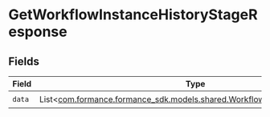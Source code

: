 # GetWorkflowInstanceHistoryStageResponse


## Fields

| Field                                                                                                                             | Type                                                                                                                              | Required                                                                                                                          | Description                                                                                                                       |
| --------------------------------------------------------------------------------------------------------------------------------- | --------------------------------------------------------------------------------------------------------------------------------- | --------------------------------------------------------------------------------------------------------------------------------- | --------------------------------------------------------------------------------------------------------------------------------- |
| `data`                                                                                                                            | List<[com.formance.formance_sdk.models.shared.WorkflowInstanceHistoryStage](../../models/shared/WorkflowInstanceHistoryStage.md)> | :heavy_check_mark:                                                                                                                | N/A                                                                                                                               |